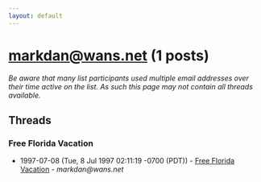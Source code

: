 ```yaml
---
layout: default
---
```


# markdan@wans.net (1 posts)

_Be aware that many list participants used multiple email addresses over their time active on the list. As such this page may not contain all threads available._

## Threads

### Free Florida Vacation
+ 1997-07-08 (Tue, 8 Jul 1997 02:11:19 -0700 (PDT)) - [Free Florida Vacation](/archive/1997/07/03fbced5e815d4410c75aae10880ddf15e284b3fa7924469e1594ad559a2ddc9) - _markdan@wans.net_


